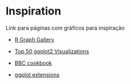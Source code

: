 # Inspiration

Link para páginas com gráficos para inspiração

- [R Graph Gallery](https://www.r-graph-gallery.com/index.html)

- [Top 50 ggplot2 Visualizations](http://r-statistics.co/Top50-Ggplot2-Visualizations-MasterList-R-Code.html)

- [BBC cookbook](https://bbc.github.io/rcookbook/)

- [ggplot extensions](https://exts.ggplot2.tidyverse.org/)
